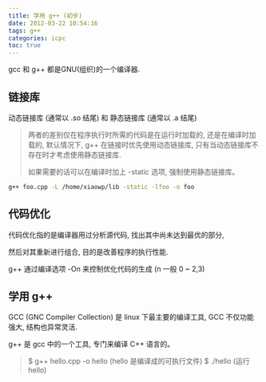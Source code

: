 ```yaml
---
title: 学用 g++ (初步)
date: 2012-03-22 10:54:16
tags: g++
categories: icpc
toc: true
---
```


gcc 和 g++ 都是GNU(组织)的一个编译器.

<!--more-->

## 链接库

动态链接库 (通常以 .so 结尾) 和 静态链接库 (通常以 .a 结尾)

> 两者的差别仅在程序执行时所需的代码是在运行时加载的, 还是在编译时加载的, 默认情况下, g++ 在链接时优先使用动态链接库, 只有当动态链接库不存在时才考虑使用静态链接库.
> 
> 如果需要的话可以在编译时加上 -static 选项, 强制使用静态链接库。

```bash
g++ foo.cpp -L /home/xiaowp/lib -static -lfoo -o foo
```

## 代码优化

代码优化指的是编译器用过分析源代码, 找出其中尚未达到最优的部分,

然后对其重新进行组合, 目的是改善程序的执行性能.

g++ 通过编译选项 -On 来控制优化代码的生成 (n 一般 0 ~ 2,3)
 
## 学用 g++

GCC (GNC Compiler Collection) 是 linux 下最主要的编译工具, GCC 不仅功能强大, 结构也异常灵活.

g++ 是 gcc 中的一个工具, 专门来编译 C++ 语言的。
 
> $ g++ hello.cpp -o hello  (hello 是编译成的可执行文件)
> $ ./hello  (运行 hello)
